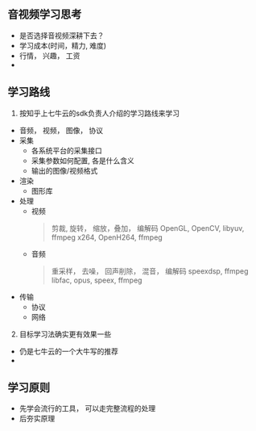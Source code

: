 
## 音视频学习思考
- 是否选择音视频深耕下去？
- 学习成本(时间，精力, 难度)
- 行情， 兴趣， 工资
- 

## 学习路线
1. 按知乎上七牛云的sdk负责人介绍的学习路线来学习
- 音频， 视频， 图像， 协议
- 采集
    * 各系统平台的采集接口
    * 采集参数如何配置, 各是什么含义
    * 输出的图像/视频格式 
- 渲染
    * 图形库
- 处理
    * 视频 
        > 剪裁, 旋转， 缩放，叠加， 编解码
        > OpenGL, OpenCV, libyuv, ffmpeg
        > x264, OpenH264, ffmpeg
    * 音频
        > 重采样， 去噪， 回声削除， 混音， 编解码
        > speexdsp, ffmpeg
        > libfac, opus, speex, ffmpeg
- 传输
    * 协议
    * 网络

2. 目标学习法确实更有效果一些
- 仍是七牛云的一个大牛写的推荐
-

## 学习原则
- 先学会流行的工具， 可以走完整流程的处理
- 后夯实原理 

